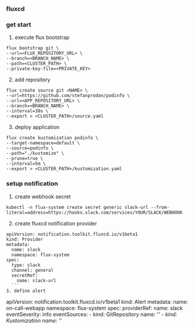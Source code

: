 ### fluxcd

### get start
1. execute flux bootstrap 
  ```
  flux bootstrap git \
  --url=<FLUX_REPOSITORY_URL> \
  --branch=<BRANCH_NAME> \
  --path=<CLUSTER_PATH> \
  --private-key-file=<PRIVATE_KEY>
  ```
2. add repository
  ```
  flux create source git <NAME> \
  --url=https://github.com/stefanprodan/podinfo \
  --url=<APP_REPOSITORY_URL> \
  --branch=<BRANCH_NAME> \
  --interval=30s \
  --export > <CLUSTER_PATH>/source.yaml
  ```
3. deploy application
  ```
  flux create kustomization podinfo \
  --target-namespace=default \
  --source=podinfo \
  --path="./kustomize" \
  --prune=true \
  --interval=5m \
  --export > <CLUSTER_PATH>/kustomization.yaml
  ```

### setup notification
1. create webhook secret
  ```
  kubectl -n flux-system create secret generic slack-url --from-literal=address=https://hooks.slack.com/services/YOUR/SLACK/WEBHOOK
  ```
2. create fluxcd notification provider
  ```
  apiVersion: notification.toolkit.fluxcd.io/v1beta1
  kind: Provider
  metadata:
    name: slack
    namespace: flux-system
  spec:
    type: slack
    channel: general
    secretRef:
      name: slack-url
    ```
3. define alert
  ```
  apiVersion: notification.toolkit.fluxcd.io/v1beta1
  kind: Alert
  metadata:
    name: on-call-webapp
    namespace: flux-system
  spec:
    providerRef:
      name: slack
    eventSeverity: info
    eventSources:
      - kind: GitRepository
        name: '*'
      - kind: Kustomization
        name: '*'
  ```